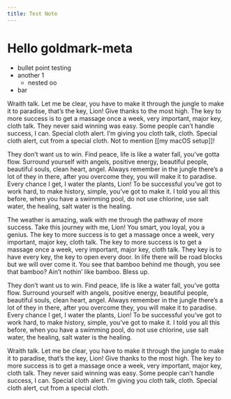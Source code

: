 ```yaml
---
title: Test Note
---
```


# Hello goldmark-meta

* bullet point testing
* another 1
  * nested oo
* bar

Wraith talk. Let me be clear, you have to make it through the jungle to make it to paradise, that’s the key, Lion! Give thanks to the most high. The key to more success is to get a massage once a week, very important, major key, cloth talk. They never said winning was easy. Some people can’t handle success, I can. Special cloth alert. I’m giving you cloth talk, cloth. Special cloth alert, cut from a special cloth. Not to mention [[my macOS setup]]!

They don’t want us to win. Find peace, life is like a water fall, you’ve gotta flow. Surround yourself with angels, positive energy, beautiful people, beautiful souls, clean heart, angel. Always remember in the jungle there’s a lot of they in there, after you overcome they, you will make it to paradise. Every chance I get, I water the plants, Lion! To be successful you’ve got to work hard, to make history, simple, you’ve got to make it. I told you all this before, when you have a swimming pool, do not use chlorine, use salt water, the healing, salt water is the healing.

The weather is amazing, walk with me through the pathway of more success. Take this journey with me, Lion! You smart, you loyal, you a genius. The key to more success is to get a massage once a week, very important, major key, cloth talk. The key to more success is to get a massage once a week, very important, major key, cloth talk. They key is to have every key, the key to open every door. In life there will be road blocks but we will over come it. You see that bamboo behind me though, you see that bamboo? Ain’t nothin’ like bamboo. Bless up.

They don’t want us to win. Find peace, life is like a water fall, you’ve gotta flow. Surround yourself with angels, positive energy, beautiful people, beautiful souls, clean heart, angel. Always remember in the jungle there’s a lot of they in there, after you overcome they, you will make it to paradise. Every chance I get, I water the plants, Lion! To be successful you’ve got to work hard, to make history, simple, you’ve got to make it. I told you all this before, when you have a swimming pool, do not use chlorine, use salt water, the healing, salt water is the healing.

Wraith talk. Let me be clear, you have to make it through the jungle to make it to paradise, that’s the key, Lion! Give thanks to the most high. The key to more success is to get a massage once a week, very important, major key, cloth talk. They never said winning was easy. Some people can’t handle success, I can. Special cloth alert. I’m giving you cloth talk, cloth. Special cloth alert, cut from a special cloth.

